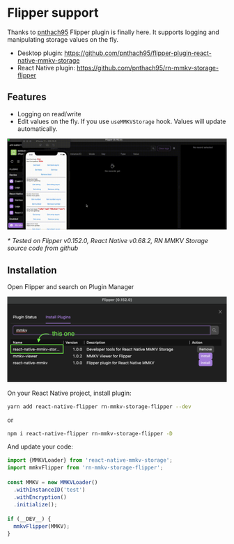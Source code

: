 # Flipper support

Thanks to [pnthach95](https://github.com/pnthach95/flipper-plugin-react-native-mmkv-storage/commits?author=pnthach95) Flipper plugin is finally here. It supports logging and manipulating storage values on the fly.

- Desktop plugin: https://github.com/pnthach95/flipper-plugin-react-native-mmkv-storage
- React Native plugin: https://github.com/pnthach95/rn-mmkv-storage-flipper

## Features

- Logging on read/write
- Edit values on the fly. If you use `useMMKVStorage` hook. Values will update automatically.

![gif](https://github.com/pnthach95/flipper-plugin-react-native-mmkv-storage/raw/main/docs/example.gif)

_\* Tested on Flipper v0.152.0, React Native v0.68.2, RN MMKV Storage source code from github_

## Installation

Open Flipper and search on Plugin Manager

![](https://github.com/pnthach95/flipper-plugin-react-native-mmkv-storage/raw/main/docs/manager.png)

On your React Native project, install plugin:

```bash
yarn add react-native-flipper rn-mmkv-storage-flipper --dev
```

or

```bash
npm i react-native-flipper rn-mmkv-storage-flipper -D
```

And update your code:

```js
import {MMKVLoader} from 'react-native-mmkv-storage';
import mmkvFlipper from 'rn-mmkv-storage-flipper';

const MMKV = new MMKVLoader()
  .withInstanceID('test')
  .withEncryption()
  .initialize();

if (__DEV__) {
  mmkvFlipper(MMKV);
}
```
